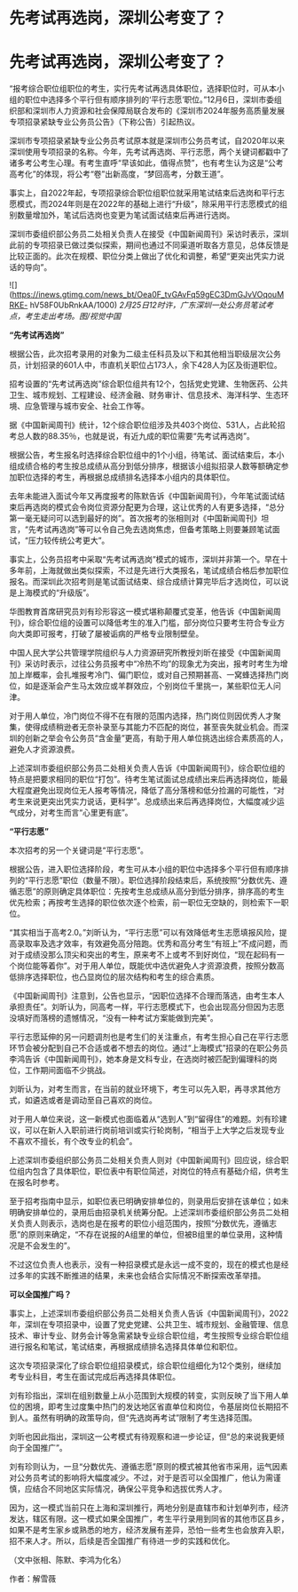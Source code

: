 # 先考试再选岗，深圳公考变了？

# 先考试再选岗，深圳公考变了？

“报考综合职位组职位的考生，实行先考试再选具体职位，选择职位时，可从本小组的职位中选择多个平行但有顺序排列的‘平行志愿’职位。”12月6日，深圳市委组织部和深圳市人力资源和社会保障局联合发布的《深圳市2024年服务高质量发展专项招录紧缺专业公务员公告》（下称公告）引起热议。

深圳市专项招录紧缺专业公务员考试原本就是深圳市公务员考试，自2020年以来深圳使用专项招录的名称。今年，先考试再选岗、平行志愿，两个关键词都戳中了诸多考公考生心理。有考生直呼“早该如此，值得点赞”，也有考生认为这是“公考高考化”的体现，将公考“卷”出新高度，“梦回高考，分数王道”。

事实上，自2022年起，专项招录综合职位组职位就采用笔试结束后选岗和平行志愿模式，而2024年则是在2022年的基础上进行“升级”，除采用平行志愿模式的组别数量增加外，笔试后选岗也变更为笔试面试结束后再进行选岗。

深圳市委组织部公务员二处相关负责人在接受《中国新闻周刊》采访时表示，深圳此前的专项招录已做过类似探索，期间也通过不同渠道听取各方意见，总体反馈是比较正面的。此次在规模、职位分类上做出了优化和调整，希望“更突出凭实力说话的导向”。

![](https://inews.gtimg.com/news_bt/Oea0F_tvGAvFq59gEC3DmGJvVOqouMRKE-
hV58F0UbRnkAA/1000) _2月25日12时许，广东深圳一处公务员笔试考点，考生走出考场。图/视觉中国_

**“先考试再选岗”**

根据公告，此次招考录用的对象为二级主任科员及以下和其他相当职级层次公务员，计划招录的601人中，市直机关职位占173人，余下428人为区及街道职位。

招考设置的“先考试再选岗”综合职位组共有12个，包括党史党建、生物医药、公共卫生、城市规划、工程建设、经济金融、财务审计、信息技术、海洋科学、生态环境、应急管理与城市安全、社会工作等。

据《中国新闻周刊》统计，12个综合职位组涉及共403个岗位、531人，占此轮招考总人数的88.35％，也就是说，有近九成的职位需要“先考试再选岗”。

根据公告，考生报名时选择综合职位组中的1个小组，待笔试、面试结束后，本小组成绩合格的考生按总成绩从高分到低分排序，根据该小组拟招录人数等额确定参加职位选择的考生，再根据总成绩排名选择本小组内的具体职位。

去年未能进入面试今年又再度报考的陈默告诉《中国新闻周刊》，今年笔试面试结束后再选岗的模式会令岗位资源分配更为合理，这让优秀的人有更多选择，“总分第一毫无疑问可以选到最好的岗”。首次报考的张相则对《中国新闻周刊》坦言，“先考试再选岗”等可以令自己免去选岗焦虑，但备考策略上则要兼顾笔试面试，“压力较传统公考更大”。

事实上，公务员招考中采取“先考试再选岗”模式的城市，深圳并非第一个。早在十多年前，上海就做出类似探索，不过是先进行大类报名，笔试成绩合格后参加职位报名。而深圳此次招考则是笔试面试结束、综合成绩计算完毕后才选岗位，可以说是上海模式的“升级版”。

华图教育首席研究员刘有珍形容这一模式堪称颠覆式变革，他告诉《中国新闻周刊》，综合职位组的设置可以降低考生的准入门槛，部分岗位只要考生符合专业方向大类即可报考，打破了屡被诟病的严格专业限制壁垒。

中国人民大学公共管理学院组织与人力资源研究所教授刘昕在接受《中国新闻周刊》采访时表示，过往公务员报考中“冷热不均”的现象尤为突出，报考时考生为增加上岸概率，会扎堆报考冷门、偏门职位，或对自己预期甚高、一窝蜂选择热门岗位，如是逐渐会产生马太效应或羊群效应，个别岗位千里挑一，某些职位无人问津。

对于用人单位，冷门岗位不得不在有限的范围内选择，热门岗位则因优秀人才聚集，使得成绩稍逊者无奈补录至与其能力不匹配的岗位，甚至丧失就业机会。而深圳的创新之举会令公务员“含金量”更高，有助于用人单位挑选出综合素质高的人，避免人才资源浪费。

上述深圳市委组织部公务员二处相关负责人告诉《中国新闻周刊》，综合职位组的特点是把要求相同的职位“打包”。待考生笔试面试总成绩出来后再选择岗位，能最大程度避免出现岗位无人报考等情况，降低了高分落榜和低分捡漏的可能性，“对考生来说更突出凭实力说话，更科学”。总成绩出来后再选择岗位，大幅度减少运气成分，对考生而言“心里更有底”。

**“平行志愿”**

本次招考的另一个关键词是“平行志愿”。

根据公告，进入职位选择阶段，考生可从本小组的职位中选择多个平行但有顺序排列的“平行志愿”职位（数量不限）。职位选择阶段结束后，系统按照“分数优先、遵循志愿”的原则确定具体职位：先按考生总成绩从高分到低分排序，排序高的考生优先检索；再按考生选择的职位依次逐个检索，前一职位无空缺的，则检索下一职位。

“其实相当于高考2.0。”刘昕认为，“平行志愿”可以有效降低考生志愿填报风险，提高录取率及选才效率，有效避免高分陪跑。优秀和高分考生“有班上”不成问题，而对于成绩没那么顶尖和突出的考生，原来考不上或考不到好岗位，“现在起码有一个岗位能等着你”。对于用人单位，既能优中选优避免人才资源浪费，按照分数高低排序选择职位，也凸显岗位的层次结构和考生的综合素质。

《中国新闻周刊》注意到，公告也显示，“因职位选择不合理而落选，由考生本人承担责任”。刘昕认为，同高考一样，平行志愿模式下，也会出现高分但因为志愿没填好而落榜的遗憾情况，“没有一种考试方案能做到完美”。

平行志愿延伸的另一问题调剂也是考生们的关注重点，有考生担心自己在平行志愿环节会被分配到自己不合适或者不想去的岗位。通过“上海模式”招录的在职公务员李鸿告诉《中国新闻周刊》，她本身是文科专业，在选岗时被匹配到偏理科的岗位，工作期间面临不少挑战。

刘昕认为，对考生而言，在当前的就业环境下，考生可以先入职，再寻求其他方式，如遴选或者是调动至自己喜欢的岗位。

对于用人单位来说，这一新模式也面临着从“选到人”到“留得住”的难题。刘有珍建议，可以在新人入职前进行岗前培训或实行轮岗制，“相当于上大学之后发现专业不喜欢不擅长，有个改专业的机会”。

上述深圳市委组织部公务员二处相关负责人则对《中国新闻周刊》回应说，综合职位组内包含了具体职位，职位表中有职位简述，对岗位的特点有基础介绍，供考生在报名时参考。

至于招考指南中显示，如职位表已明确安排单位的，则录用后安排在该单位；如未明确安排单位的，录用后由招录机关统筹分配。上述深圳市委组织部公务员二处相关负责人则表示，选岗也是在报考的职位小组范围内，按照“分数优先，遵循志愿”的原则来确定，“不存在说报的A组里的单位，但被B组里的单位录用，这种情况是不会发生的”。

不过这位负责人也表示，没有一种招录模式是永远一成不变的，现在的模式也是经过多年的实践不断推进的结果，未来也会结合实际情况不断探索改革举措。

**可以全国推广吗？**

事实上，上述深圳市委组织部公务员二处相关负责人告诉《中国新闻周刊》，2022年，深圳在专项招录中，设置了党史党建、公共卫生、城市规划、金融管理、信息技术、审计专业、财务会计等急需紧缺专业综合职位组，考生按照专业综合职位组进行报名和笔试，笔试结束，再根据成绩排名选择具体单位和职位。

这次专项招录深化了综合职位组招录模式，综合职位组细化为12个类别，继续加考专业科目，考生在面试完成后再选择具体职位。

刘有珍指出，深圳在组别数量上从小范围到大规模的转变，实则反映了当下用人单位的困境，即考生过度集中热门的发达地区省直单位和岗位，令基层岗位长期招不到人。虽然有明确的政策导向，但“先选岗再考试”限制了考生选择范围。

刘昕也因此指出，深圳这一公考模式有待观察和进一步论证，但“总的来说我更倾向于全国推广”。

刘有珍则认为，一旦“分数优先、遵循志愿”原则的模式被其他省市采用，运气因素对公务员考试的影响将大幅度减少。不过，对于是否可以全国推广，他认为需谨慎，应结合不同地区实际情况，确保公平竞争和选拔优秀人才。

因为，这一模式当前只在上海和深圳推行，两地分别是直辖市和计划单列市，经济发达，辖区有限。这一模式如果全国推广，考生平行录用到同省的其他市区县乡，如果不是考生家乡或熟悉的地方，经济发展有差异，恐怕一些考生也会放弃入职，招不来人才。所以，后续是否全国推广有待进一步的实践和优化。

（文中张相、陈默、李鸿为化名）

作者：解雪薇

